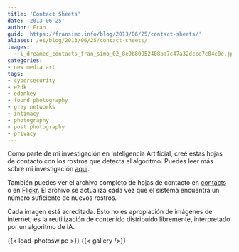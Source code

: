 ```yaml
---
title: 'Contact Sheets'
date: '2013-06-25'
author: Fran
guid: 'https://fransimo.info/blog/2013/06/25/contact-sheets/'
aliases: /es/blog/2013/06/25/contact-sheets/
images:
  - i_dreamed_contacts_fran_simo_02_8e9b80952408ba7c47a32dcce7c04c0e.jpg
categories:
- new media art
tags:
- cybersecurity
- e2dk
- edonkey
- found photography
- grey networks
- intimacy
- photography
- post photography
- privacy
---
```


Como parte de mi investigación en Inteligencia Artificial, creé estas hojas de contacto con los rostros que detecta el algoritmo.
Puedes leer más sobre mi investigación [aquí](/docs/art/new_media_art/I_dreamed_about_a_human_being/).

También puedes ver el archivo completo de hojas de contacto en [contacts](http://contact-sheets-idahb.fransimo.info/)
o en [Flickr](http://www.flickr.com/photos/93211492@N06/). El archivo se actualiza cada vez que el sistema encuentra
un número suficiente de nuevos rostros.

Cada imagen está acreditada. Esto no es apropiación de imágenes de internet; es la reutilización de contenido
distribuido libremente, interpretado por un algoritmo de IA.

<!--more-->
{{< load-photoswipe >}}
{{< gallery />}}


